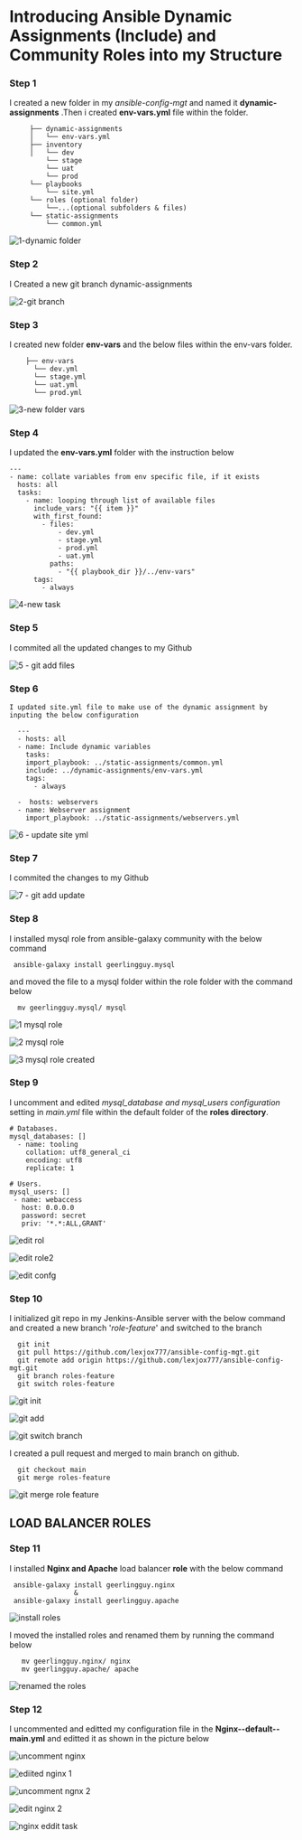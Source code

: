 # Introducing Ansible Dynamic Assignments (Include) and Community Roles into my Structure

### Step 1
  I created a new folder in my _ansible-config-mgt_ and named it **dynamic-assignments** .Then i created **env-vars.yml** file within the folder.
   
         ├── dynamic-assignments
         │   └── env-vars.yml
         ├── inventory
         │   └── dev
             └── stage
             └── uat
             └── prod
         └── playbooks
             └── site.yml
         └── roles (optional folder)
             └──...(optional subfolders & files)
         └── static-assignments
             └── common.yml
             
             
  ![1-dynamic folder](https://user-images.githubusercontent.com/79808404/201148551-0466b4cf-7b8c-4706-9256-112fb1ac9e96.JPG)


### Step 2
  I Created a new git branch dynamic-assignments 

![2-git branch](https://user-images.githubusercontent.com/79808404/201151477-808cb54e-d66c-4213-b938-8f647a4532ff.JPG)


### Step 3
   I created new folder **env-vars** and the below files within the env-vars folder.
      
        ├── env-vars
          └── dev.yml
          └── stage.yml
          └── uat.yml
          └── prod.yml
      
   
   ![3-new folder vars](https://user-images.githubusercontent.com/79808404/201152230-170b89c0-940b-4c74-87b3-7c446dc3b554.JPG)


### Step 4
  
  I updated the **env-vars.yml** folder with the instruction below
     
    ---
    - name: collate variables from env specific file, if it exists
      hosts: all
      tasks:
        - name: looping through list of available files
          include_vars: "{{ item }}"
          with_first_found:
            - files:
                - dev.yml
                - stage.yml
                - prod.yml
                - uat.yml
              paths:
                - "{{ playbook_dir }}/../env-vars"
          tags:
            - always
    
    
![4-new task](https://user-images.githubusercontent.com/79808404/201154280-fcbcb681-098b-4bd5-a26f-e95a7b517383.JPG)


### Step 5
   I commited all the updated changes to my Github
     
   
   ![5 - git add files](https://user-images.githubusercontent.com/79808404/201154777-d2c49fac-9b45-4648-b48f-c7fb32af778a.JPG)

### Step 6
    I updated site.yml file to make use of the dynamic assignment by inputing the below configuration
    
      ---
      - hosts: all
      - name: Include dynamic variables 
        tasks:
        import_playbook: ../static-assignments/common.yml 
        include: ../dynamic-assignments/env-vars.yml
        tags:
          - always

      -  hosts: webservers
      - name: Webserver assignment
        import_playbook: ../static-assignments/webservers.yml

![6 - update site yml](https://user-images.githubusercontent.com/79808404/201155846-ca759e3d-318d-42e3-af7a-adfd31e26717.JPG)


### Step 7
  
  I commited the changes to my Github 
    
![7 - git add update](https://user-images.githubusercontent.com/79808404/201156185-749d9a11-39e1-4837-af84-a541316141e7.JPG)

### Step 8
  I installed mysql role from ansible-galaxy community with the below command
    
     ansible-galaxy install geerlingguy.mysql
     
  and moved the file to a mysql folder within the role folder with the command below
  
      mv geerlingguy.mysql/ mysql
     
   ![1  mysql role](https://user-images.githubusercontent.com/79808404/202915076-62e85a70-d9f4-449e-b113-3dc34f4bf9ef.JPG)


![2  mysql role](https://user-images.githubusercontent.com/79808404/202915082-f11d812f-828e-47fc-8dd4-d945ed8fb8f9.JPG)



![3 mysql role created](https://user-images.githubusercontent.com/79808404/202915090-b04127eb-f336-49e6-b0f0-201f77ea6b92.JPG)

### Step 9
I uncomment and edited _mysql_database and mysql_users configuration_ setting in _main.yml_ file within the default folder of the **roles directory**.

    # Databases.
    mysql_databases: []
      - name: tooling
        collation: utf8_general_ci
        encoding: utf8
        replicate: 1

    # Users.
    mysql_users: []
     - name: webaccess
       host: 0.0.0.0
       password: secret
       priv: '*.*:ALL,GRANT'

![edit rol](https://user-images.githubusercontent.com/79808404/202916158-36d2a85d-da5a-4f3f-8de1-5d47f83b7f3d.JPG)


![edit role2](https://user-images.githubusercontent.com/79808404/202916901-b4cf66d9-65c8-474c-bf4e-8bfbae47231d.JPG)

![edit confg](https://user-images.githubusercontent.com/79808404/204148274-9c67e3a6-7886-463c-a0d6-00b9d0561417.JPG)


### Step 10
 I initialized git repo in my Jenkins-Ansible server with the below command and created a new branch '_role-feature_' and switched to the branch
      
      git init
      git pull https://github.com/lexjox777/ansible-config-mgt.git
      git remote add origin https://github.com/lexjox777/ansible-config-mgt.git
      git branch roles-feature
      git switch roles-feature
     

![git init](https://user-images.githubusercontent.com/79808404/204148824-49423d8f-5b9c-4745-843b-6b375cc413d6.JPG)

![git add](https://user-images.githubusercontent.com/79808404/204148828-5f2e2dda-1941-45ba-ad78-e2bbb79736ab.JPG)

![git switch branch](https://user-images.githubusercontent.com/79808404/204148831-0a70e015-ecba-4514-8e23-818b77ddc507.JPG)

I created a pull request and merged to main branch on github.
  
      git checkout main
      git merge roles-feature
    
![git merge role feature](https://user-images.githubusercontent.com/79808404/204148841-77d5b71c-0895-4d44-be77-b9728728e1bd.JPG)


## LOAD BALANCER ROLES

### Step 11
   
   I installed **Nginx and Apache** load balancer **role** with the below command
   
     ansible-galaxy install geerlingguy.nginx
                    &
     ansible-galaxy install geerlingguy.apache
     
  
![install roles](https://user-images.githubusercontent.com/79808404/205451356-b9b0fc75-8678-4f49-96f9-8a3cbd572019.JPG)
  
   I moved the installed roles and renamed them by running the command below
        
       mv geerlingguy.nginx/ nginx
       mv geerlingguy.apache/ apache

![renamed the roles](https://user-images.githubusercontent.com/79808404/205451494-4b34c0b2-64fa-4bd5-9cc5-f4e08dd0c71b.JPG)


### Step 12
 I uncommented and editted my configuration file in the **Nginx--default--main.yml** and editted it as shown in the picture below

![uncomment nginx](https://user-images.githubusercontent.com/79808404/205451760-4792498e-6f6d-43cc-b4c0-4ec25f5ad6fa.JPG)


![ediited nginx 1](https://user-images.githubusercontent.com/79808404/205452080-52455636-b174-47f6-ab19-2146531de04a.JPG)


![uncomment ngnx 2](https://user-images.githubusercontent.com/79808404/205451944-a431d3ba-aa97-4d65-b3f4-3c370c149c97.JPG)


![edit nginx 2](https://user-images.githubusercontent.com/79808404/205452086-04950213-972c-44dc-8751-771eaec6bec8.JPG)

![nginx eddit task](https://user-images.githubusercontent.com/79808404/205452399-0df353ca-b7a8-4ed3-a469-1dbafb3fcb4c.JPG)






  
